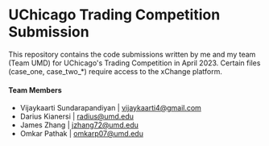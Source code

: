 # UChicago Trading Competition Submission
This repository contains the code submissions written by me and my team (Team UMD) for UChicago's Trading Competition in April 2023. Certain files (case_one, case_two_*) require access to the xChange platform. 

#### Team Members
- Vijaykaarti Sundarapandiyan | [vijaykaarti4@gmail.com](mailto:vijaykaarti4@gmail.com)
- Darius Kianersi | [radius@umd.edu](mailto:radius@terpmail.umd.edu)
- James Zhang | [jzhang72@umd.edu](mailto:jzhang72@terpmail.umd.edu)
- Omkar Pathak | [omkarp07@umd.edu](mailto:omkarp07@terpmail.umd.edu)
